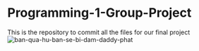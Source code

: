 # Programming-1-Group-Project
This is the repository to commit all the files for our final project
![ban-qua-hu-ban-se-bi-dam-daddy-phat](https://user-images.githubusercontent.com/73808995/179600945-4022532e-6ef9-4985-82b1-60ef5d63e2cd.jpg)
